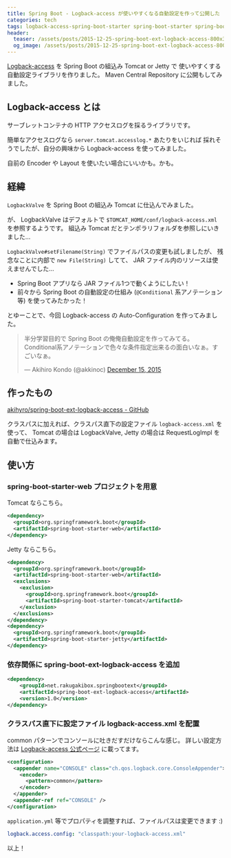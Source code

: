```yaml
---
title: Spring Boot - Logback-access が使いやすくなる自動設定を作って公開した
categories: tech
tags: logback-access-spring-boot-starter spring-boot-starter spring-boot spring-framework logback-access logback java maven
header:
  teaser: /assets/posts/2015-12-25-spring-boot-ext-logback-access-800x300.jpg
  og_image: /assets/posts/2015-12-25-spring-boot-ext-logback-access-800x300.jpg
---
```


[Logback-access] を Spring Boot の組込み Tomcat or Jetty で
使いやすくする自動設定ライブラリを作りました。
Maven Central Repository に公開もしてみました。

[Logback-access]: http://logback.qos.ch/access.html

<!--more-->

## Logback-access とは

サーブレットコンテナの HTTP アクセスログを採るライブラリです。

簡単なアクセスログなら `server.tomcat.accesslog.*` あたりをいじれば
採れそうでしたが、自分の興味から Logback-access を使ってみました。

自前の Encoder や Layout を使いたい場合にいいかも。かも。

## 経緯

`LogbackValve` を Spring Boot の組込み Tomcat に仕込んでみました。

が、 LogbackValve はデフォルトで
`$TOMCAT_HOME/conf/logback-access.xml` を参照するようです。
組込み Tomcat だとテンポラリフォルダを参照しにいきました...

`LogbackValve#setFilename(String)` でファイルパスの変更も試しましたが、
残念なことに内部で `new File(String)` してて、
JAR ファイル内のリソースは使えませんでした...

* Spring Boot アプリなら JAR ファイル1つで動くようにしたい！
* 前々から Spring Boot の自動設定の仕組み
  (`@Conditional` 系アノテーション等) を使ってみたかった！

とゆーことで、今回 Logback-access の Auto-Configuration を作ってみました。

<blockquote class="twitter-tweet"><p lang="ja" dir="ltr">半分学習目的で Spring Boot の俺俺自動設定を作ってみてる。Conditional系アノテーションで色々な条件指定出来るの面白いなぁ。すごいなぁ。</p>&mdash; Akihiro Kondo (@akkinoc) <a href="https://twitter.com/akkinoc/status/676740259024015360?ref_src=twsrc%5Etfw">December 15, 2015</a></blockquote> <script async src="https://platform.twitter.com/widgets.js" charset="utf-8"></script>

## 作ったもの

[akihyro/spring-boot-ext-logback-access - GitHub](https://github.com/akihyro/spring-boot-ext-logback-access)

クラスパスに加えれば、クラスパス直下の設定ファイル `logback-access.xml` を使って、
Tomcat の場合は LogbackValve, Jetty の場合は RequestLogImpl を自動で仕込みます。

## 使い方

### spring-boot-starter-web プロジェクトを用意

Tomcat ならこちら。

```xml
<dependency>
  <groupId>org.springframework.boot</groupId>
  <artifactId>spring-boot-starter-web</artifactId>
</dependency>
```

Jetty ならこちら。

```xml
<dependency>
  <groupId>org.springframework.boot</groupId>
  <artifactId>spring-boot-starter-web</artifactId>
  <exclusions>
    <exclusion>
      <groupId>org.springframework.boot</groupId>
      <artifactId>spring-boot-starter-tomcat</artifactId>
    </exclusion>
  </exclusions>
</dependency>
<dependency>
  <groupId>org.springframework.boot</groupId>
  <artifactId>spring-boot-starter-jetty</artifactId>
</dependency>
```

### 依存関係に spring-boot-ext-logback-access を追加

```xml
<dependency>
    <groupId>net.rakugakibox.springbootext</groupId>
    <artifactId>spring-boot-ext-logback-access</artifactId>
    <version>1.0</version>
</dependency>
```

### クラスパス直下に設定ファイル logback-access.xml を配置

common パターンでコンソールに吐きだすだけならこんな感じ。
詳しい設定方法は [Logback-access 公式ページ] に載ってます。

[Logback-access 公式ページ]: http://logback.qos.ch/access.html

```xml
<configuration>
  <appender name="CONSOLE" class="ch.qos.logback.core.ConsoleAppender">
    <encoder>
      <pattern>common</pattern>
    </encoder>
  </appender>
  <appender-ref ref="CONSOLE" />
</configuration>
```

`application.yml` 等でプロパティを調整すれば、ファイルパスは変更できます :)

```yaml
logback.access.config: "classpath:your-logback-access.xml"
```

以上！
